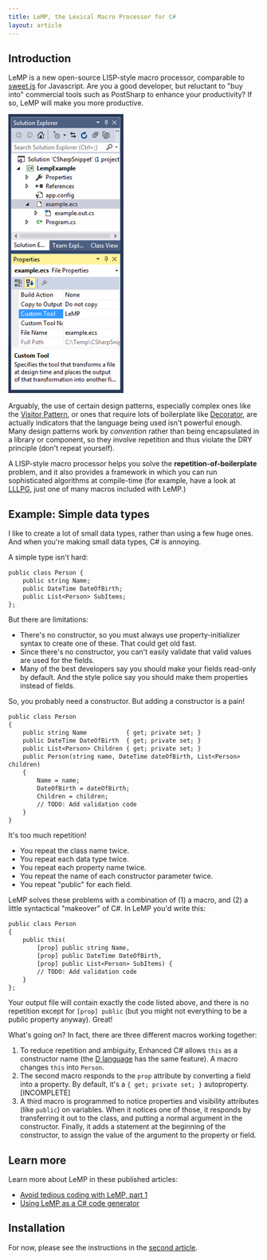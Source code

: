 ```yaml
---
title: LeMP, the Lexical Macro Processor for C#
layout: article
---
```


Introduction
------------

LeMP is a new open-source LISP-style macro processor, comparable to [sweet.js](http://sweetjs.org/) for Javascript. Are you a good developer, but reluctant to "buy into" commercial tools such as PostSharp to enhance your productivity? If so, LeMP will make you more productive.

<div class="sidebox" style="max-width:231px;"><img src="lemp-sidebar.png" style="max-width:100%; max-height:100%;"/></div>

Arguably, the use of certain design patterns, especially complex ones like the [Visitor Pattern](https://en.wikipedia.org/wiki/Visitor_pattern), or ones that require lots of boilerplate like [Decorator](https://en.wikipedia.org/wiki/Decorator_pattern), are actually indicators that the language being used isn't powerful enough. Many design patterns work by _convention_ rather than being encapsulated in a library or component, so they involve repetition and thus violate the DRY principle (don't repeat yourself).

A LISP-style macro processor helps you solve the **repetition-of-boilerplate** problem, and it also provides a framework in which you can run sophisticated algorithms at compile-time (for example, have a look at [LLLPG](http://www.codeproject.com/Articles/664785/A-New-Parser-Generator-for-Csharp), just one of many macros included with LeMP.)

Example: Simple data types
--------------------------

I like to create a lot of small data types, rather than using a few huge ones. And when you're making small data types, C# is annoying.

A simple type isn't hard:

	public class Person {
		public string Name;
		public DateTime DateOfBirth;
		public List<Person> SubItems;
	};

But there are limitations:

- There's no constructor, so you must always use property-initializer syntax to create one of these. That could get old fast.
- Since there's no constructor, you can't easily validate that valid values are used for the fields.
- Many of the best developers say you should make your fields read-only by default. And the style police say you should make them properties instead of fields.

So, you probably need a constructor. But adding a constructor is a pain!

	public class Person
	{
		public string Name           { get; private set; }
		public DateTime DateOfBirth  { get; private set; }
		public List<Person> Children { get; private set; }
		public Person(string name, DateTime dateOfBirth, List<Person> children)
		{ 
			Name = name;
			DateOfBirth = dateOfBirth;
			Children = children;
			// TODO: Add validation code
		}
	}

It's too much repetition!

- You repeat the class name twice.
- You repeat each data type twice.
- You repeat each property name twice.
- You repeat the name of each constructor parameter twice.
- You repeat "public" for each field.

LeMP solves these problems with a combination of (1) a macro, and (2) a little syntactical "makeover" of C#. In LeMP you'd write this:

	public class Person
	{
		public this(
			[prop] public string Name,
			[prop] public DateTime DateOfBirth,
			[prop] public List<Person> SubItems) {
			// TODO: Add validation code
		}
	};

Your output file will contain exactly the code listed above, and there is no repetition except for `[prop] public` (but you might not everything to be a public property anyway). Great! 

What's going on? In fact, there are three different macros working together:

1. To reduce repetition and ambiguity, Enhanced C# allows `this` as a constructor name (the [D language](http://dlang.org) has the same feature). A macro changes `this` into `Person`.
2. The second macro responds to the `prop` attribute by converting a field into a property. By default, it's a `{ get; private set; }` autoproperty. [INCOMPLETE]
3. A third macro is programmed to notice properties and visibility attributes (like `public`) on variables. When it notices one of those, it responds by transferring it out to the class, and putting a normal argument in the constructor. Finally, it adds a statement at the beginning of the constructor, to assign the value of the argument to the property or field.

Learn more
----------

Learn more about LeMP in these published articles:

- [Avoid tedious coding with LeMP, part 1](http://www.codeproject.com/Articles/995264/Avoid-tedious-coding-with-LeMP-Part)
- [Using LeMP as a C# code generator](lemp-code-gen-and-analysis.html)

Installation
------------

For now, please see the instructions in the [second article](http://www.codeproject.com/Articles/1081882/Using-LeMP-as-a-Csharp-code-generator).

